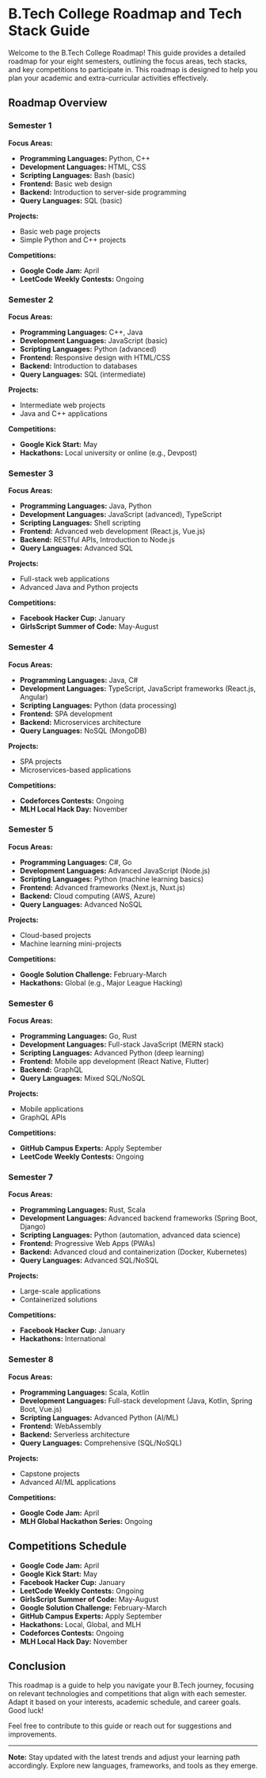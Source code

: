 # B.Tech College Roadmap and Tech Stack Guide

Welcome to the B.Tech College Roadmap! This guide provides a detailed roadmap for your eight semesters, outlining the focus areas, tech stacks, and key competitions to participate in. This roadmap is designed to help you plan your academic and extra-curricular activities effectively.

## Roadmap Overview

### Semester 1
**Focus Areas:**
- **Programming Languages:** Python, C++
- **Development Languages:** HTML, CSS
- **Scripting Languages:** Bash (basic)
- **Frontend:** Basic web design
- **Backend:** Introduction to server-side programming
- **Query Languages:** SQL (basic)

**Projects:**
- Basic web page projects
- Simple Python and C++ projects

**Competitions:**
- **Google Code Jam:** April
- **LeetCode Weekly Contests:** Ongoing

### Semester 2
**Focus Areas:**
- **Programming Languages:** C++, Java
- **Development Languages:** JavaScript (basic)
- **Scripting Languages:** Python (advanced)
- **Frontend:** Responsive design with HTML/CSS
- **Backend:** Introduction to databases
- **Query Languages:** SQL (intermediate)

**Projects:**
- Intermediate web projects
- Java and C++ applications

**Competitions:**
- **Google Kick Start:** May
- **Hackathons:** Local university or online (e.g., Devpost)

### Semester 3
**Focus Areas:**
- **Programming Languages:** Java, Python
- **Development Languages:** JavaScript (advanced), TypeScript
- **Scripting Languages:** Shell scripting
- **Frontend:** Advanced web development (React.js, Vue.js)
- **Backend:** RESTful APIs, Introduction to Node.js
- **Query Languages:** Advanced SQL

**Projects:**
- Full-stack web applications
- Advanced Java and Python projects

**Competitions:**
- **Facebook Hacker Cup:** January
- **GirlsScript Summer of Code:** May-August

### Semester 4
**Focus Areas:**
- **Programming Languages:** Java, C#
- **Development Languages:** TypeScript, JavaScript frameworks (React.js, Angular)
- **Scripting Languages:** Python (data processing)
- **Frontend:** SPA development
- **Backend:** Microservices architecture
- **Query Languages:** NoSQL (MongoDB)

**Projects:**
- SPA projects
- Microservices-based applications

**Competitions:**
- **Codeforces Contests:** Ongoing
- **MLH Local Hack Day:** November

### Semester 5
**Focus Areas:**
- **Programming Languages:** C#, Go
- **Development Languages:** Advanced JavaScript (Node.js)
- **Scripting Languages:** Python (machine learning basics)
- **Frontend:** Advanced frameworks (Next.js, Nuxt.js)
- **Backend:** Cloud computing (AWS, Azure)
- **Query Languages:** Advanced NoSQL

**Projects:**
- Cloud-based projects
- Machine learning mini-projects

**Competitions:**
- **Google Solution Challenge:** February-March
- **Hackathons:** Global (e.g., Major League Hacking)

### Semester 6
**Focus Areas:**
- **Programming Languages:** Go, Rust
- **Development Languages:** Full-stack JavaScript (MERN stack)
- **Scripting Languages:** Advanced Python (deep learning)
- **Frontend:** Mobile app development (React Native, Flutter)
- **Backend:** GraphQL
- **Query Languages:** Mixed SQL/NoSQL

**Projects:**
- Mobile applications
- GraphQL APIs

**Competitions:**
- **GitHub Campus Experts:** Apply September
- **LeetCode Weekly Contests:** Ongoing

### Semester 7
**Focus Areas:**
- **Programming Languages:** Rust, Scala
- **Development Languages:** Advanced backend frameworks (Spring Boot, Django)
- **Scripting Languages:** Python (automation, advanced data science)
- **Frontend:** Progressive Web Apps (PWAs)
- **Backend:** Advanced cloud and containerization (Docker, Kubernetes)
- **Query Languages:** Advanced SQL/NoSQL

**Projects:**
- Large-scale applications
- Containerized solutions

**Competitions:**
- **Facebook Hacker Cup:** January
- **Hackathons:** International

### Semester 8
**Focus Areas:**
- **Programming Languages:** Scala, Kotlin
- **Development Languages:** Full-stack development (Java, Kotlin, Spring Boot, Vue.js)
- **Scripting Languages:** Advanced Python (AI/ML)
- **Frontend:** WebAssembly
- **Backend:** Serverless architecture
- **Query Languages:** Comprehensive (SQL/NoSQL)

**Projects:**
- Capstone projects
- Advanced AI/ML applications

**Competitions:**
- **Google Code Jam:** April
- **MLH Global Hackathon Series:** Ongoing

## Competitions Schedule
- **Google Code Jam:** April
- **Google Kick Start:** May
- **Facebook Hacker Cup:** January
- **LeetCode Weekly Contests:** Ongoing
- **GirlsScript Summer of Code:** May-August
- **Google Solution Challenge:** February-March
- **GitHub Campus Experts:** Apply September
- **Hackathons:** Local, Global, and MLH
- **Codeforces Contests:** Ongoing
- **MLH Local Hack Day:** November

## Conclusion
This roadmap is a guide to help you navigate your B.Tech journey, focusing on relevant technologies and competitions that align with each semester. Adapt it based on your interests, academic schedule, and career goals. Good luck!

Feel free to contribute to this guide or reach out for suggestions and improvements.

---

**Note:** Stay updated with the latest trends and adjust your learning path accordingly. Explore new languages, frameworks, and tools as they emerge.

